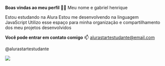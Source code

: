 **Boas vindas ao meu perfil** 💙💙
Meu nome e gabriel henrique  

Estou estudando na Alura
Estou me desenvolvendo na linguagem JavaScript
Utilizo esse espaço para minha organização e compartilhamento dos meu projetos desenvolvidos


**Você pode entrar em contato comigo** 📫
alurastartestudante@email.com

@alurastartestudante



![](https://media1.tenor.com/m/X5HibnNH-ZMAAAAC/ugotit-ohyurrr.gif)
